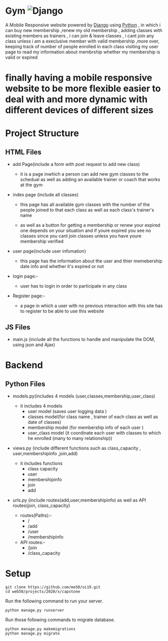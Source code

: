 # Gym ![Django](https://github.com/ESWZY/cs50web-final-project/workflows/Django%20CI/badge.svg)

  A Mobile Responsive website powered by [Django](https://www.djangoproject.com/) using [Python](https://www.python.org/) , in which i can buy new membership ,renew my old membership , adding classes with existing members as trainers , i can join & leave classes , i cant join any class unless i am a execlusive member with valid membership ,more over, keeping track of number of people enrolled in each class visiting my user page to read my information about membrship whether my             membership  is valid or expired
  # finally having a mobile responsive website to be more flexible easier to deal with and more dynamic with different devices of different sizes


# Project Structure


## HTML Files
 - add Page(include a form with post request to add new class)
   - it is a page inwhich a person can add new gym classes to the schedual as well as adding an available  trainer or coach that works at the gym 
      
 - index page (include all classes)
   - this page has all available gym classes with the number of the people joined to that each class as well as each class's trainer's name 
   
   - as well as a button for getting a membership or renew your expired one depends on your situation and if youre expired you see no classes since you cant join classes 
    unless you have youre membership verified 
   
   
 - user page(include user infomation)
   -  this page has the information about the user and thier memebership date info and whether it's expired or not 
 
 - login page:-
   - user has to login in order to participate in  any class 
 
 - Register page:-
   - a page in which a user with no previous interaction with this site has to register to be able to use this website
  

## JS Files
 -  main.js (include all the functions to handle and manipulate the DOM, using json and Ajax)



# Backend



## Python Files
 - models.py(includes 4 models (user,classes,membership,user_class)
   - it includes 4 models
      - user model (saves user logging data )
      - classes model(for class name , trainer of each class as well as date of classes)
      - membership model (for membership info of each user )
      - user_class model (it coordinate each user with classes to which he enrolled (many to many relationship))
      
 - views.py (include different functions such as class_capacity , user,membershipinfo ,join,add)
     - it includes functions
         - class capacity 
         - user
         - membershipinfo
         - join
         - add
 - urls.py (include routes(add,user,membershipinfo) as well as API routes(join, class_capacity)
   - routes(Paths):-
      - /
      - /add
      - /user
      - /membershipinfo 
   - API routes:-
      - /join
      - /class_capacity



# Setup
   ```shell script
git clone https://github.com/me50/oi19.git
cd web50/projects/2020/x/capstone
```
Run the following command to run your server.


```shell script
python manage.py runserver
```

Run those following commands to migrate database.

```shell script
python manage.py makemigrations
python manage.py migrate
```


